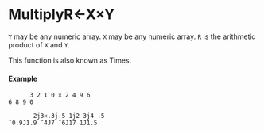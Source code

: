 




<h1 class="heading"><span class="name">Multiply</span><span class="command">R←X×Y</span></h1>

`Y` may be any numeric array.  `X` may be any numeric array.  `R` is the arithmetic product of `X` and `Y`.


This function is also known as Times.

#### Example
```apl
      3 2 1 0 × 2 4 9 6
6 8 9 0
 
       2j3×.3j.5 1j2 3j4 .5
¯0.9J1.9 ¯4J7 ¯6J17 1J1.5
```



